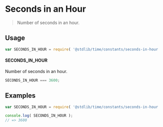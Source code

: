 # Seconds in an Hour

> Number of seconds in an hour.

<section class="usage">

## Usage

``` javascript
var SECONDS_IN_HOUR = require( '@stdlib/time/constants/seconds-in-hour' );
```

#### SECONDS_IN_HOUR

Number of seconds in an hour.

``` javascript
SECONDS_IN_HOUR === 3600;
```

</section>

<!-- /.usage -->


<section class="examples">

## Examples

<!-- TODO: better example -->

``` javascript
var SECONDS_IN_HOUR = require( '@stdlib/time/constants/seconds-in-hour' );

console.log( SECONDS_IN_HOUR );
// => 3600
```

</section>

<!-- /.examples -->


<section class="links">

</section>

<!-- /.links -->
